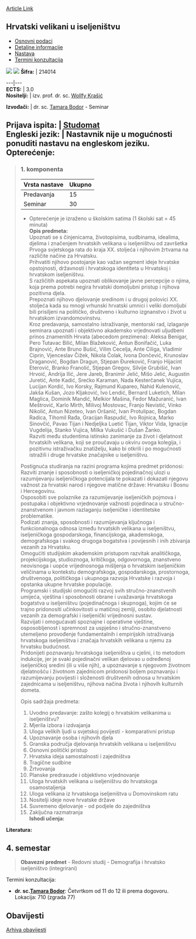 [Article Link](https://www.fhs.hr/predmet/hvui)

## Hrvatski velikani u iseljeništvu
  * [Osnovni podaci](https://www.fhs.hr/predmet/hvui#v1id-904821_592327_1_0 "Osnovni podaci")
  * [Detaljne informacije](https://www.fhs.hr/predmet/hvui#v1id-904821_592327_1_1 "Detaljne informacije")
  * [Nastava](https://www.fhs.hr/predmet/hvui#v1id-904821_592327_1_2 "Nastava")
  * [Termini konzultacija](https://www.fhs.hr/predmet/hvui#v1id-904821_592327_1_3 "Termini konzultacija")


[![](https://www.fhs.hr/img/flags/gif/hr.gif)](https://www.fhs.hr/predmet/hvui) [![](https://www.fhs.hr/img/flags/gif/gb.gif)](https://www.fhs.hr/en/course/pcie)
**Šifra:** |  214014  
  
---|---  
**ECTS:** |  3.0   
**Nositelji:** |  izv. prof. dr. sc. [Wollfy Krašić](https://www.fhs.hr/djelatnik/wollfy.krasic)   
  
**Izvođači:** |  dr. sc. [Tamara Bodor](https://www.fhs.hr/djelatnik/tamara.bodor) - Seminar  
  
**Prijava ispita:** |  [Studomat](http://www.isvu.hr/studomat)  
**Engleski jezik:** |  Nastavnik nije u mogućnosti ponuditi nastavu na engleskom jeziku.   
**Opterećenje:**  
---  
> ### 1. komponenta
> | Vrsta nastave | Ukupno  
> ---|---  
> Predavanja | 15  
> Seminar | 30  
> * Opterećenje je izraženo u školskim satima (1 školski sat = 45 minuta)   
**Opis predmeta:**  
> Upoznati se s činjenicama, životopisima, sudbinama, idealima, djelima i značenjem hrvatskih velikana u iseljeništvu od završetka Prvoga svjetskoga rata do kraja XX. stoljeća i njihovim žrtvama na različite načine za Hrvatsku.  
>  Prihvatiti njihovo postojanje kao važan segment ideje hrvatske opstojnosti, državnosti i hrvatskoga identiteta u Hrvatskoj i hrvatskom iseljeništvu.  
>  S različitih aspekata upoznati oblikovanje javne percepcije o njima, koja prema potrebi negira hrvatski domoljubni pristup i njihova pozitivna djela.   
>  Prepoznati njihovo djelovanje sredinom i u drugoj polovici XX. stoljeća kada su mnogi vrhunski hrvatski umnici i veliki domoljubi bili prisiljeni na političko, društveno i kulturno izgnanstvo i život u hrvatskom izvandomovinstvu.  
>  Kroz predavanja, samostalno istraživanje, mentorski rad, izlaganje seminara upoznati i objektivno akademsko vrjednovati uljudbeni prinos znamenitih Hrvata (abecedom prezimena): Aleksa Benigar, Pero Tutavac Bilić, Milan Blažeković, Antun Bonifačić, Luka Brajnović, Ante Bruno Bušić, Vilim Cecelja, Ante Ciliga, Vladimir Ciprin, Vjenceslav Čižek, Nikola Čolak, Ivona Dončević, Krunoslav Draganović, Bogdan Dragun, Stjepan Đureković, Franjo Hijacint Eterović, Branko Franolić, Stjepan Gregov, Silvije Grubišić, Ivan Hrvoić, Andrija Ilić, Jere Jareb, Branimir Jelić, Mišo Jelić, Augustin Juretić, Ante Kadić, Srećko Karaman, Nada Kesterčanek Vujica, Lucijan Kordić, Ivo Korsky, Rajmund Kupareo, Nahid Kulenović, Jakša Kušan, Jozo Kljaković, Ivo Lendić, Bernard Luketich, Milan Maglica, Dominik Mandić, Melkior Mašina, Fedor Mažuranić, Ivan Meštrović, Karlo Mirth, Milivoj Mostovac, Franjo Nevistić, Vinko Nikolić, Antun Nizeteo, Ivan Oršanić, Ivan Protulipac, Bogdan Radica, Tihomil Rađa, Gracijan Raspudić, Ivo Rojnica, Marko Sinovčić, Pavao Tijan i Nedjeljka Luetić Tijan, Viktor Vida, Ignacije Vugdelija, Stanko Vujica, Milka Vukušić i Dušan Žanko.  
>  Razviti među studentima istinsko zanimanje za život i djelatnost hrvatskih velikana, koji se proučavaju u okviru ovoga kolegija, i pozitivnu istraživačku znatiželju, kako bi otkrili i po mogućnosti istražili i druge hrvatske značajnike u iseljeništvu.  
>    
>  Postignuća studiranja na razini programa kojima predmet pridonosi:  
>  Razviti znanje i sposobnosti o iseljeničkoj pojedinačnoj ulozi u razumijevanju iseljeničkoga potencijala te pokazati i dokazati njegovu važnost za hrvatski narod i njegove matične države: Hrvatsku i Bosnu i Hercegovinu.  
>  Osposobiti sve polaznike za razumijevanje iseljeničkih pojmova i postupaka i objektivno vrjednovanje važnosti pojedinaca u stručno-znanstvenom i javnom razlaganju iseljeničke i identitetske problematike.   
>  Podizati znanja, sposobnosti i razumijevanja ključnoga i funkcionalnoga odnosa između hrvatskih velikana u iseljeništvu, iseljeničkoga gospodarskoga, financijskoga, akademskoga, demografskoga i svakog drugoga bogatstva i povijesnih i inih zbivanja vezanih za Hrvatsku.  
>  Omogućiti studijskim akademskim pristupom razvitak analitičkoga, projekcijskoga, studioznoga, kritičkoga, odgovornoga, znanstveno neovisnoga i uopće vrijednosnoga mišljenja o hrvatskim iseljeničkim veličinama u kontekstu demografskoga, gospodarskoga, prostornoga, društvenoga, političkoga i ukupnoga razvoja Hrvatske i razvoja i opstanka ukupne hrvatske populacije.  
>  Programski i studijski omogućiti razvoj svih stručno-znanstvenih umijeća, vještina i sposobnosti obrane i uvažavanja hrvatskoga bogatstva u iseljeništvu (pojedinačnoga i skupnoga), kojim će se trajno pridonositi učinkovitosti u matičnoj zemlji, osobito djelatnosti vezanih za demografski i iseljenički vrijednosni sustav.  
>  Razvijati i omogućavati spoznajne i operativne vještine, osposobljenost i spremnost za uspješno i stručno-znanstveno utemeljeno provođenje fundamentalnih i empirijskih istraživanja hrvatskoga iseljeništva i značaja hrvatskih velikana u njemu za hrvatsku budućnost.  
>  Pridonijeti poznavanju hrvatskoga iseljeništva u cjelini, i to metodom indukcije, jer je svaki pojedinačni velikan djelovao u određenoj iseljeničkoj sredini (ili u više njih), a upoznavanje s njegovom životnom djelatnošću i životnom zajednicom pridonosi boljem poznavanju i razumijevanju povijesti i složenosti društvenih odnosa u hrvatskim zajednicama u iseljeništvu, njihova načina života i njihovih kulturnih dometa.  
>    
>  Opis sadržaja predmeta:   
>  1. Uvodno predavanje: zašto kolegij o hrvatskim velikanima u iseljeništvu?  
>  2. Mjerila izbora i izdvajanja   
>  3. Uloga velikih ljudi u svjetskoj povijesti - komparativni pristup  
>  4. Upoznavanje osoba i njihovih djela   
>  5. Granska područja djelovanja hrvatskih velikana u iseljeništvu  
>  6. Osnovni politički pristup  
>  7. Hrvatska ideja samostalnosti i zajedništva  
>  8. Tragične sudbine   
>  9. Žrtvovanja   
>  10. Planske predrasude i objektivno vrjednovanje   
>  11. Uloga hrvatskih velikana u iseljeništvu do hrvatskoga osamostaljenja  
>  12. Uloga velikana iz hrvatskoga iseljeništva u Domovinskom ratu  
>  13. Nositelji ideje nove hrvatske države  
>  14. Suvremeno djelovanje - od podjele do zajedništva  
>  15. Zaključna razmatranja  
**Ishodi učenja:**  

  
**Literatura:**  

  
**4. semestar**  
---  
> **Obavezni predmet** - Redovni studij - Demografija i hrvatsko iseljeništvo (integrirani)  
>   
Termini konzultacija: 
  * **dr. sc.[Tamara Bodor](https://www.fhs.hr/djelatnik/tamara.bodor)**: 
Četvrtkom od 11 do 12 ili prema dogovoru.
Lokacija: 710 (zgrada 77) 


## Obavijesti
[Arhiva obavijesti](https://www.fhs.hr/predmet/hvui?@=21cfq#news_119914 "Arhiva obavijesti")
